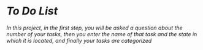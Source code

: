 # *To Do List*
*In this project, in the first step, you will be asked a question about the number of your tasks, then you enter the 
name of that task and the state in which it is located, and finally your tasks are categorized*